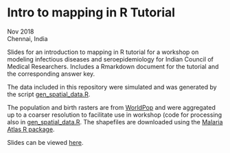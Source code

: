 # Intro to mapping in R Tutorial 
Nov 2018  
Chennai, India  

Slides for an introduction to mapping in R tutorial for a workshop on modeling infectious diseases and seroepidemiology for Indian Council of Medical Researchers. Includes a Rmarkdown document for the tutorial and the corresponding answer key.

The data included in this repository were simulated and was generated by the script [gen_spatial_data.R](gen_spatial_data.R).

The population and birth rasters are from [WorldPop](https://www.worldpop.org) and were aggregated up to a coarser resolution to facilitate use in workshop (code for processing also in [gen_spatial_data.R](gen_spatial_data.R). The shapefiles are downloaded using the [Malaria Atlas R package](https://cran.r-project.org/web/packages/malariaAtlas/index.html).

Slides can be viewed [here](https://mrajeev08.github.io/mapping-tutorial/).
